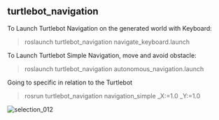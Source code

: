 ## turtlebot_navigation

To Launch Turtlebot Navigation on the generated world with Keyboard:
> roslaunch turtlebot_navigation navigate_keyboard.launch

To Launch Turtlebot Simple Navigation, move and avoid obstacle:
> roslaunch turtlebot_navigation autonomous_navigation.launch

Going to specific in relation to the Turtlebot
> rosrun turtlebot_navigation navigation_simple _X:=1.0 _Y:=1.0 


![selection_012](https://user-images.githubusercontent.com/33914085/46866750-87f12700-ce1a-11e8-9e27-ba90c66e1b1e.png)

